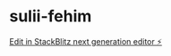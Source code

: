 # sulii-fehim

[Edit in StackBlitz next generation editor ⚡️](https://stackblitz.com/~/github.com/Dice42/sulii-fehim)